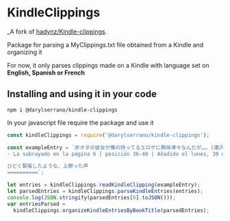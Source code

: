 # KindleClippings

_A fork of [hadynz/Kindle-clippings][1]. 

Package for parsing a MyClippings.txt file obtained from a Kindle and organizing it

For now, it only parses clippings made on a Kindle with language set on **English, Spanish or French**

## Installing and using it in your code

`npm i @darylserrano/kindle-clippings`

In your javascript file require the package and use it

```javascript
const kindleClippings = require('@darylserrano/kindle-clippings');

const exampleEntry = `非オタの彼女が俺の持ってるエロゲに興味津々なんだが…… (滝沢　慧;睦茸)
- La subrayado en la página 6 | posición 36-40 | Añadido el lunes, 30 de septiembre de 2019 18:00:39

ひどく緊張したような、上擦った声
==========`;

let entries = kindleClippings.readKindleClipping(exampleEntry);
let parsedEntries = kindleClippings.parseKindleEntries(entries);
console.log(JSON.stringify(parsedEntries[0].toJSON()));
var entriesParsed =
  kindleClippings.organizeKindleEntriesByBookTitle(parsedEntries);
```
[1]: https://github.com/hadynz/kindle-clippings

